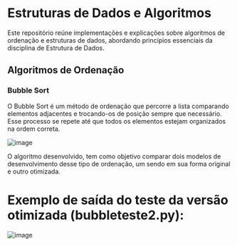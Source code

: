 # Estruturas de Dados e Algoritmos
Este repositório reúne implementações e explicações sobre algoritmos de ordenação e estruturas de dados, abordando princípios essenciais da disciplina de Estrutura de Dados.

## Algoritmos de Ordenação
### Bubble Sort
O Bubble Sort é um método de ordenação que percorre a lista comparando elementos adjacentes e trocando-os de posição sempre que necessário. Esse processo se repete até que todos os elementos estejam organizados na ordem correta.

![image](https://github.com/user-attachments/assets/f69625ad-5eb6-4e84-bb65-4c6078de6261)


O algoritmo desenvolvido, tem como objetivo comparar dois modelos de desenvolvimento desse tipo de ordenação, um sendo em sua forma original e outro otimizada.

# Exemplo de saída do teste da versão otimizada (bubbleteste2.py):

![image](https://github.com/user-attachments/assets/75477701-31d3-4d47-8a2e-0854038c2f72)
